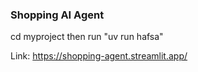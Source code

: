 ### Shopping AI Agent
cd myproject then run "uv run hafsa"

Link: https://shopping-agent.streamlit.app/
